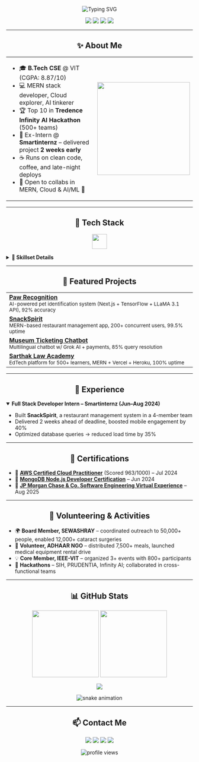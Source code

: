 <!-- GITHUB PROFILE README: Sarthak Ray -->

<p align="center">
  <img src="https://readme-typing-svg.herokuapp.com?font=Fira+Code&size=28&pause=1000&color=00C853&center=true&vCenter=true&width=750&lines=Hey+👋,+I'm+Sarthak+Ray;Full+Stack+Developer+%7C+Cloud+%7C+AI/ML;Hackathon+Enthusiast+%7C+Problem+Solver;Welcome+to+my+GitHub+Universe!" alt="Typing SVG" />
</p>


<p align="center">
  <a href="mailto:raysarthak26@gmail.com"><img src="https://img.shields.io/badge/Email-D14836?style=for-the-badge&logo=gmail&logoColor=white"/></a>
  <a href="https://linkedin.com/in/sarthak-ray-683910256"><img src="https://img.shields.io/badge/LinkedIn-0077B5?style=for-the-badge&logo=linkedin&logoColor=white"/></a>
  <a href="https://sarthakray.me"><img src="https://img.shields.io/badge/Portfolio-000000?style=for-the-badge&logo=vercel&logoColor=white"/></a>
  <a href="https://github.com/SarthakRay26"><img src="https://img.shields.io/badge/GitHub-181717?style=for-the-badge&logo=github&logoColor=white"/></a>
</p>

---

<h2 align="center">✨ About Me</h2>

<table align="center">
<tr>
<td>

- 🎓 **B.Tech CSE** @ VIT (CGPA: 8.87/10)  
- 💻 MERN stack developer, Cloud explorer, AI tinkerer  
- 🏆 Top 10 in **Tredence Infinity AI Hackathon** (500+ teams)  
- 💼 Ex-Intern @ **Smartinternz** – delivered project **2 weeks early**  
- ☕ Runs on clean code, coffee, and late-night deploys  
- 🤝 Open to collabs in MERN, Cloud & AI/ML 🚀  

</td>
<td>
  <img src="https://media.giphy.com/media/L1R1tvI9svkIWwpVYr/giphy.gif" width="250"/>
</td>
</tr>
</table>

---

<h2 align="center">🚀 Tech Stack</h2>

<p align="center">
  <img src="https://skillicons.dev/icons?i=js,react,nextjs,nodejs,express,mongodb,python,java,cpp,aws,mysql,git,github,html,css,vscode,docker" height="40"/>
</p>

<details>
<summary><b>🧰 Skillset Details</b></summary>

<p>

Languages: C, C++, Python, Java, JavaScript, HTML5, CSS3
Frameworks: React.js, Next.js, Express.js, Node.js, TensorFlow, Tailwind CSS
Cloud/Database: AWS (EC2, S3, Lambda), MongoDB, MySQL, Heroku, Vercel
Dev Tools: Git, GitHub, Postman, Vite, VS Code, Docker (basic)


</p>
</details>

---

<h2 align="center">🌟 Featured Projects</h2>

<table>
  <tr>
    <td><b><a href="https://pawrecognition.vercel.app/">Paw Recognition</a></b><br/>
    <sub>AI-powered pet identification system (Next.js + TensorFlow + LLaMA 3.1 API), 92% accuracy</sub></td>
  </tr>
  <tr>
    <td><b><a href="https://github.com/SarthakRay26/SBFoods-SmartInternz">SnackSpirit</a></b><br/>
    <sub>MERN-based restaurant management app, 200+ concurrent users, 99.5% uptime</sub></td>
  </tr>
  <tr>
    <td><b><a href="https://museum-booking.vercel.app">Museum Ticketing Chatbot</a></b><br/>
    <sub>Multilingual chatbot w/ Grok AI + payments, 85% query resolution</sub></td>
  </tr>
  <tr>
    <td><b><a href="https://www.sarthaklawacademy.com/">Sarthak Law Academy</a></b><br/>
    <sub>EdTech platform for 500+ learners, MERN + Vercel + Heroku, 100% uptime</sub></td>
  </tr>
  
</table>


---

<h2 align="center">🏢 Experience</h2>

<details open>
<summary><b>Full Stack Developer Intern – Smartinternz (Jun–Aug 2024)</b></summary>
<ul>
  <li>Built <b>SnackSpirit</b>, a restaurant management system in a 4-member team</li>
  <li>Delivered 2 weeks ahead of deadline, boosted mobile engagement by 40%</li>
  <li>Optimized database queries → reduced load time by 35%</li>
</ul>
</details>

---

<h2 align="center">📜 Certifications</h2>

<ul>
  <li>🏅 <b><a href="https://www.credly.com/go/vueaaK7N6sve4r07AVqQQw" target="_blank">AWS Certified Cloud Practitioner</a></b> (Scored 963/1000) – Jul 2024</li>
  <li>🏅 <b><a href="https://learn.mongodb.com/learning-paths/mongodb-nodejs-developer-path-for-smartbridge" target="_blank">MongoDB Node.js Developer Certification</a></b> – Jun 2024</li>
  <li>🏅 <b><a href="https://drive.google.com/file/d/1KlvOyfkaHEOcLSST4qVuUvU_FwLfs5XB/view" target="_blank">JP Morgan Chase & Co. Software Engineering Virtual Experience</a></b> – Aug 2025</li>
</ul>

---

<h2 align="center">🤝 Volunteering & Activities</h2>

<ul>
  <li>🌍 <b>Board Member, SEWASHRAY</b> – coordinated outreach to 50,000+ people, enabled 12,000+ cataract surgeries</li>
  <li>🍴 <b>Volunteer, ADHAAR NGO</b> – distributed 7,500+ meals, launched medical equipment rental drive</li>
  <li>💡 <b>Core Member, IEEE-VIT</b> – organized 3+ events with 800+ participants</li>
  <li>🚀 <b>Hackathons</b> – SIH, PRUDENTIA, Infinity AI; collaborated in cross-functional teams</li>
</ul>

---

<h2 align="center">📊 GitHub Stats</h2>

<p align="center">
  <img src="https://github-readme-stats.vercel.app/api?username=SarthakRay26&show_icons=true&theme=tokyonight" height="180"/>
  <img src="https://github-readme-stats.vercel.app/api/top-langs/?username=SarthakRay26&layout=compact&theme=tokyonight" height="180"/>
</p>

<p align="center">
  <img src="https://github-readme-streak-stats.herokuapp.com?user=SarthakRay26&theme=tokyonight&hide_border=false"/>
</p>

<p align="center">
  <img src="https://github.com/SarthakRay26/SarthakRay26/blob/output/github-contribution-grid-snake.svg" alt="snake animation"/>
</p>

---

<h2 align="center">📫 Contact Me</h2>

<p align="center">
  <a href="mailto:raysarthak26@gmail.com"><img src="https://img.shields.io/badge/Email-D14836?style=for-the-badge&logo=gmail&logoColor=white"/></a>
  <a href="https://linkedin.com/in/sarthak-ray-683910256"><img src="https://img.shields.io/badge/LinkedIn-0077B5?style=for-the-badge&logo=linkedin&logoColor=white"/></a>
  <a href="https://sarthakray.me"><img src="https://img.shields.io/badge/Portfolio-000000?style=for-the-badge&logo=vercel&logoColor=white"/></a>
  <a href="https://github.com/SarthakRay26"><img src="https://img.shields.io/badge/GitHub-181717?style=for-the-badge&logo=github&logoColor=white"/></a>
</p>

<p align="center">
  <img src="https://komarev.com/ghpvc/?username=SarthakRay26&label=Profile+Views&color=0e75b6&style=flat" alt="profile views"/>
</p>

<!-- END OF CRAZY PROFILE README -->

